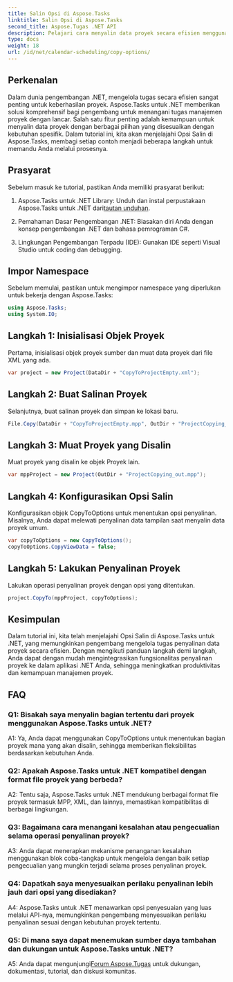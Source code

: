 ```yaml
---
title: Salin Opsi di Aspose.Tasks
linktitle: Salin Opsi di Aspose.Tasks
second_title: Aspose.Tugas .NET API
description: Pelajari cara menyalin data proyek secara efisien menggunakan Aspose.Tasks untuk .NET. Tingkatkan aplikasi .NET Anda dengan kemampuan manajemen proyek yang kuat.
type: docs
weight: 18
url: /id/net/calendar-scheduling/copy-options/
---
```

## Perkenalan

Dalam dunia pengembangan .NET, mengelola tugas secara efisien sangat penting untuk keberhasilan proyek. Aspose.Tasks untuk .NET memberikan solusi komprehensif bagi pengembang untuk menangani tugas manajemen proyek dengan lancar. Salah satu fitur penting adalah kemampuan untuk menyalin data proyek dengan berbagai pilihan yang disesuaikan dengan kebutuhan spesifik. Dalam tutorial ini, kita akan menjelajahi Opsi Salin di Aspose.Tasks, membagi setiap contoh menjadi beberapa langkah untuk memandu Anda melalui prosesnya.

## Prasyarat

Sebelum masuk ke tutorial, pastikan Anda memiliki prasyarat berikut:

1.  Aspose.Tasks untuk .NET Library: Unduh dan instal perpustakaan Aspose.Tasks untuk .NET dari[tautan unduhan](https://releases.aspose.com/tasks/net/).
   
2. Pemahaman Dasar Pengembangan .NET: Biasakan diri Anda dengan konsep pengembangan .NET dan bahasa pemrograman C#.

3. Lingkungan Pengembangan Terpadu (IDE): Gunakan IDE seperti Visual Studio untuk coding dan debugging.

## Impor Namespace

Sebelum memulai, pastikan untuk mengimpor namespace yang diperlukan untuk bekerja dengan Aspose.Tasks:

```csharp
using Aspose.Tasks;
using System.IO;


```

## Langkah 1: Inisialisasi Objek Proyek

Pertama, inisialisasi objek proyek sumber dan muat data proyek dari file XML yang ada.

```csharp
var project = new Project(DataDir + "CopyToProjectEmpty.xml");
```

## Langkah 2: Buat Salinan Proyek

Selanjutnya, buat salinan proyek dan simpan ke lokasi baru.

```csharp
File.Copy(DataDir + "CopyToProjectEmpty.mpp", OutDir + "ProjectCopying_out.mpp", true);
```

## Langkah 3: Muat Proyek yang Disalin

Muat proyek yang disalin ke objek Proyek lain.

```csharp
var mppProject = new Project(OutDir + "ProjectCopying_out.mpp");
```

## Langkah 4: Konfigurasikan Opsi Salin

Konfigurasikan objek CopyToOptions untuk menentukan opsi penyalinan. Misalnya, Anda dapat melewati penyalinan data tampilan saat menyalin data proyek umum.

```csharp
var copyToOptions = new CopyToOptions();
copyToOptions.CopyViewData = false;
```

## Langkah 5: Lakukan Penyalinan Proyek

Lakukan operasi penyalinan proyek dengan opsi yang ditentukan.

```csharp
project.CopyTo(mppProject, copyToOptions);
```

## Kesimpulan

Dalam tutorial ini, kita telah menjelajahi Opsi Salin di Aspose.Tasks untuk .NET, yang memungkinkan pengembang mengelola tugas penyalinan data proyek secara efisien. Dengan mengikuti panduan langkah demi langkah, Anda dapat dengan mudah mengintegrasikan fungsionalitas penyalinan proyek ke dalam aplikasi .NET Anda, sehingga meningkatkan produktivitas dan kemampuan manajemen proyek.

## FAQ

### Q1: Bisakah saya menyalin bagian tertentu dari proyek menggunakan Aspose.Tasks untuk .NET?

A1: Ya, Anda dapat menggunakan CopyToOptions untuk menentukan bagian proyek mana yang akan disalin, sehingga memberikan fleksibilitas berdasarkan kebutuhan Anda.

### Q2: Apakah Aspose.Tasks untuk .NET kompatibel dengan format file proyek yang berbeda?

A2: Tentu saja, Aspose.Tasks untuk .NET mendukung berbagai format file proyek termasuk MPP, XML, dan lainnya, memastikan kompatibilitas di berbagai lingkungan.

### Q3: Bagaimana cara menangani kesalahan atau pengecualian selama operasi penyalinan proyek?

A3: Anda dapat menerapkan mekanisme penanganan kesalahan menggunakan blok coba-tangkap untuk mengelola dengan baik setiap pengecualian yang mungkin terjadi selama proses penyalinan proyek.

### Q4: Dapatkah saya menyesuaikan perilaku penyalinan lebih jauh dari opsi yang disediakan?

A4: Aspose.Tasks untuk .NET menawarkan opsi penyesuaian yang luas melalui API-nya, memungkinkan pengembang menyesuaikan perilaku penyalinan sesuai dengan kebutuhan proyek tertentu.

### Q5: Di mana saya dapat menemukan sumber daya tambahan dan dukungan untuk Aspose.Tasks untuk .NET?

 A5: Anda dapat mengunjungi[Forum Aspose.Tugas](https://forum.aspose.com/c/tasks/15) untuk dukungan, dokumentasi, tutorial, dan diskusi komunitas.
